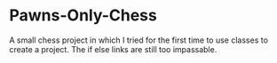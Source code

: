 # Pawns-Only-Chess
 A small chess project in which I tried for the first time to use classes to create a project. The if else links are still too impassable.
